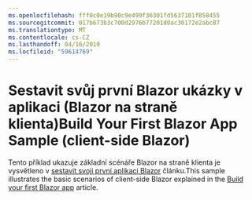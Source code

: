 ```yaml
---
ms.openlocfilehash: fff0c0e19b90c9e499f36301fd5637101f858455
ms.sourcegitcommit: 017b673b3c700d2976b77201d0ac30172e2abc87
ms.translationtype: MT
ms.contentlocale: cs-CZ
ms.lasthandoff: 04/16/2019
ms.locfileid: "59614769"
---
```

# <a name="build-your-first-blazor-app-sample-client-side-blazor"></a><span data-ttu-id="aa27a-101">Sestavit svůj první Blazor ukázky v aplikaci (Blazor na straně klienta)</span><span class="sxs-lookup"><span data-stu-id="aa27a-101">Build Your First Blazor App Sample (client-side Blazor)</span></span>

<span data-ttu-id="aa27a-102">Tento příklad ukazuje základní scénáře Blazor na straně klienta je vysvětleno v [sestavit svoji první aplikaci Blazor](https://docs.microsoft.com/aspnet/core/tutorials/build-your-first-blazor-app) článku.</span><span class="sxs-lookup"><span data-stu-id="aa27a-102">This sample illustrates the basic scenarios of client-side Blazor explained in the [Build your first Blazor app](https://docs.microsoft.com/aspnet/core/tutorials/build-your-first-blazor-app) article.</span></span>
